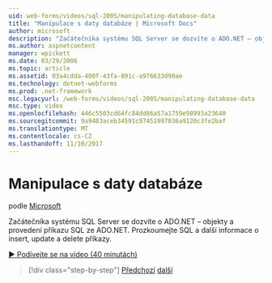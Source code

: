 ```yaml
---
uid: web-forms/videos/sql-2005/manipulating-database-data
title: "Manipulace s daty databáze | Microsoft Docs"
author: microsoft
description: "Začátečníka systému SQL Server se dozvíte o ADO.NET – objekty a provedení příkazu SQL ze ADO.NET. Prozkoumejte SQL a další informace o insert, update a delete STA..."
ms.author: aspnetcontent
manager: wpickett
ms.date: 03/29/2006
ms.topic: article
ms.assetid: 03a4cdda-480f-43fa-891c-a976633d90ae
ms.technology: dotnet-webforms
ms.prod: .net-framework
msc.legacyurl: /web-forms/videos/sql-2005/manipulating-database-data
msc.type: video
ms.openlocfilehash: 446c5503cd64fc84dd86a57a1759e98993a23640
ms.sourcegitcommit: 9a9483aceb34591c97451997036a9120c3fe2baf
ms.translationtype: MT
ms.contentlocale: cs-CZ
ms.lasthandoff: 11/10/2017
---
```

<a name="manipulating-database-data"></a>Manipulace s daty databáze
====================
podle [Microsoft](https://github.com/microsoft)

Začátečníka systému SQL Server se dozvíte o ADO.NET – objekty a provedení příkazu SQL ze ADO.NET. Prozkoumejte SQL a další informace o insert, update a delete příkazy.

[&#9654; Podívejte se na video (40 minutách)](https://channel9.msdn.com/Blogs/ASP-NET-Site-Videos/manipulating-database-data)

>[!div class="step-by-step"]
[Předchozí](designing-relational-database-tables.md)
[další](more-structured-query-language.md)
